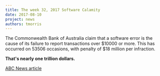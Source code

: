 ```yaml
---
title: The week 32, 2017 Software Calamity
date: 2017-08-10
project: news
authors: tmorris
---
```


The Commonwealth Bank of Australia claim that a software error is the cause of its failure to report transactions over $10000 or more. This has occurred on 53506 occasions, with penalty of $18 million per infraction.

**That's nearly one trillion dollars.**

[ABC News article](http://www.abc.net.au/news/2017-08-07/commonwealth-bank-how-smart-atms-and-coding-error-caused-mistake/8781066)
